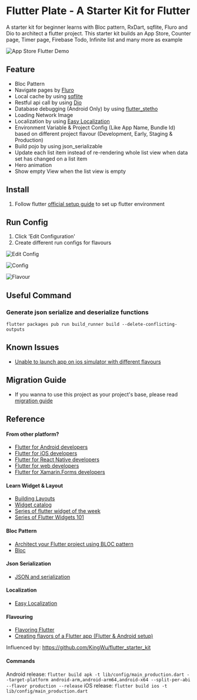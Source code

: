 # Flutter Plate - A Starter Kit for Flutter

A starter kit for beginner learns with Bloc pattern, RxDart, sqflite, Fluro and Dio to architect a flutter project. This starter kit builds an App Store, Counter page, Timer page, Firebase Todo, Infinite list and many more as example

![App Store Flutter Demo](https://i.ibb.co/FsyWhpY/ezgif-3-5dbb34baf658.gif)

## Feature
- Bloc Pattern
- Navigate pages by [Fluro](https://github.com/theyakka/fluro)
- Local cache by using [sqflite](https://github.com/tekartik/sqflite)
- Restful api call by using [Dio](https://github.com/flutterchina/dio)
- Database debugging (Android Only) by using [flutter_stetho](https://github.com/brianegan/flutter_stetho)
- Loading Network Image
- Localization by using [Easy Localization](https://pub.dev/packages/easy_localization)
- Environment Variable & Project Config (Like App Name, Bundle Id) based on different project flavour (Development, Early, Staging & Production)
- Build pojo by using json_serializable
- Update each list item instead of re-rendering whole list view when data set has changed on a list item
- Hero animation
- Show empty View when the list view is empty

## Install

1. Follow flutter [official setup guide](https://flutter.io/docs/get-started/install) to set up flutter environment

## Run Config
1. Click 'Edit Configuration'
2. Create different run configs for flavours

![Edit Config](https://i.ibb.co/sbkgnmN/Screen-Shot-2019-01-13-at-7-28-44-PM.png)

![Config](https://i.ibb.co/tqPgMVz/Screen-Shot-2019-01-13-at-7-52-38-PM.png)

![Flavour](https://i.ibb.co/hCP2QJ1/Screen-Shot-2019-01-13-at-7-40-16-PM.png)


## Useful Command
### Generate json serialize and deserialize functions

```
flutter packages pub run build_runner build --delete-conflicting-outputs
```

## Known Issues
- [Unable to launch app on ios simulator with different flavours](https://github.com/flutter/flutter/issues/21335)

## Migration Guide
- If you wanna to use this project as your project's base, please read
  [migration guide](https://github.com/KingWu/flutter_starter_kit/wiki/Migration-Guide)


## Reference

#### From other platform?
- [Flutter for Android developers](https://flutter.io/docs/get-started/flutter-for/android-devs)
- [Flutter for iOS developers](https://flutter.io/docs/get-started/flutter-for/ios-devs)
- [Flutter for React Native developers](https://flutter.io/docs/get-started/flutter-for/react-native-devs)
- [Flutter for web developers](https://flutter.io/docs/get-started/flutter-for/web-devs)
- [Flutter for Xamarin.Forms developers](https://flutter.io/docs/get-started/flutter-for/xamarin-forms-devs)

#### Learn Widget & Layout
- [Building Layouts](https://flutter.io/docs/development/ui/layout)
- [Widget catalog](https://flutter.io/docs/development/ui/widgets)
- [Series of flutter widget of the week](https://www.youtube.com/playlist?list=PLOU2XLYxmsIL0pH0zWe_ZOHgGhZ7UasUE)
- [Series of Flutter Widgets 101](https://www.youtube.com/playlist?list=PLOU2XLYxmsIJyiwUPCou_OVTpRIn_8UMd)


#### Bloc Pattern
- [Architect your Flutter project using BLOC pattern](https://medium.com/flutterpub/architecting-your-flutter-project-bd04e144a8f1)
- [Bloc](https://felangel.github.io/bloc/#/)

#### Json Serialization
- [JSON and serialization](https://flutter.io/docs/development/data-and-backend/json)

#### Localization
- [Easy Localization](https://pub.dev/packages/easy_localization)

#### Flavouring
- [Flavoring Flutter](https://medium.com/@salvatoregiordanoo/flavoring-flutter-392aaa875f36)
- [Creating flavors of a Flutter app (Flutter & Android setup)](http://cogitas.net/creating-flavors-of-a-flutter-app/)

Influenced by: https://github.com/KingWu/flutter_starter_kit

#### Commands
Android release:
`flutter build apk -t lib/config/main_production.dart --target-platform android-arm,android-arm64,android-x64 --split-per-abi --flavor production --release`
iOS release: 
`flutter build ios -t lib/config/main_production.dart`